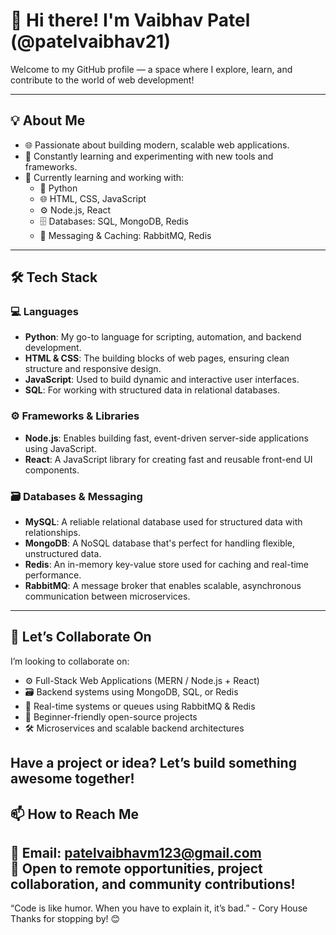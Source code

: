 # 👋 Hi there! I'm Vaibhav Patel (@patelvaibhav21)

Welcome to my GitHub profile — a space where I explore, learn, and contribute to the world of web development!

---
## 💡 About Me
- 🌐 Passionate about building modern, scalable web applications.
- 🧠 Constantly learning and experimenting with new tools and frameworks.
- 🌱 Currently learning and working with:
  - 🐍 Python
  - 🌐 HTML, CSS, JavaScript
  - ⚙️ Node.js, React
  - 🗄️ Databases: SQL, MongoDB, Redis
  - 🔁 Messaging & Caching: RabbitMQ, Redis
---

## 🛠️ Tech Stack

### 💻 Languages
- **Python**: My go-to language for scripting, automation, and backend development.
- **HTML & CSS**: The building blocks of web pages, ensuring clean structure and responsive design.
- **JavaScript**: Used to build dynamic and interactive user interfaces.
- **SQL**: For working with structured data in relational databases.

### ⚙️ Frameworks & Libraries
- **Node.js**: Enables building fast, event-driven server-side applications using JavaScript.
- **React**: A JavaScript library for creating fast and reusable front-end UI components.

### 🗃️ Databases & Messaging
- **MySQL**: A reliable relational database used for structured data with relationships.
- **MongoDB**: A NoSQL database that's perfect for handling flexible, unstructured data.
- **Redis**: An in-memory key-value store used for caching and real-time performance.
- **RabbitMQ**: A message broker that enables scalable, asynchronous communication between microservices.
---

## 🤝 Let’s Collaborate On

I’m looking to collaborate on:

- ⚙️ Full-Stack Web Applications (MERN / Node.js + React)
- 🗃️ Backend systems using MongoDB, SQL, or Redis
- 🔁 Real-time systems or queues using RabbitMQ & Redis
- 🌱 Beginner-friendly open-source projects
- 🛠️ Microservices and scalable backend architectures

Have a project or idea? Let’s build something awesome together!
---
## 📫 How to Reach Me
📧 Email: patelvaibhavm123@gmail.com  
💬 Open to remote opportunities, project collaboration, and community contributions!
---

“Code is like humor. When you have to explain it, it’s bad.” - Cory House
Thanks for stopping by! 😊
